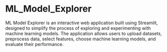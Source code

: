 # ML_Model_Explorer
ML Model Explorer is an interactive web application built using Streamlit, designed to simplify the process of exploring and experimenting with machine learning models. The application allows users to upload datasets, preprocess data, select features, choose machine learning models, and evaluate their performance.
